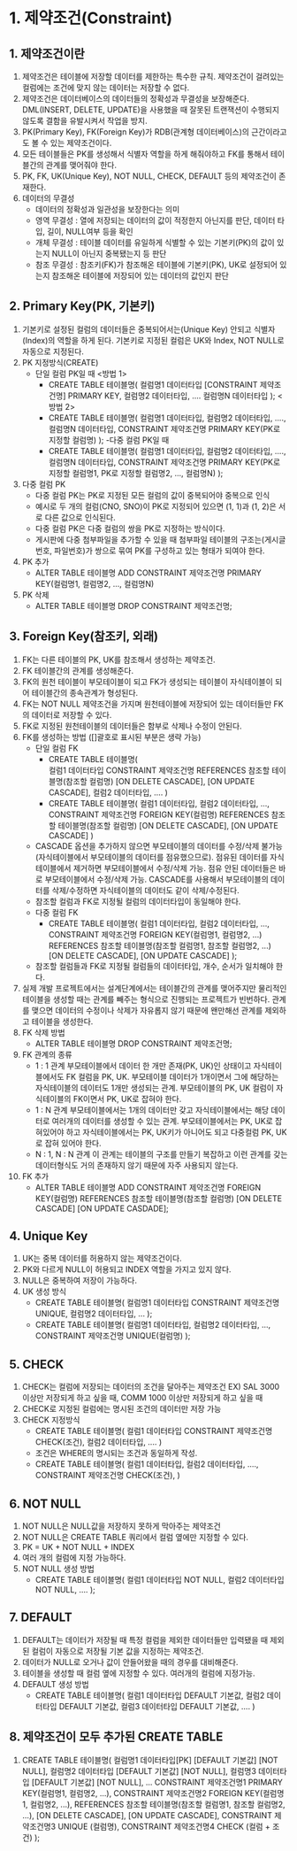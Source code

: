 # 1. 제약조건(Constraint)
## 1. 제약조건이란
1. 제약조건은 테이블에 저장할 데이터를 제한하는 특수한 규칙. 제약조건이 걸려있는 컬럼에는 조건에 맞지 않는 데이터는 저장할 수 없다.
2. 제약조건은 데이터베이스의 데이터들의 정확성과 무결성을 보장해준다. DML(INSERT, DELETE, UPDATE)을 사용했을 때 잘못된 트랜잭션이 수행되지 않도록 결함을 유발시켜서 작업을 방지.
3. PK(Primary Key), FK(Foreign Key)가 RDB(관계형 데이터베이스)의 근간이라고도 볼 수 있는 제약조건이다.
4. 모든 테이블들은 PK를 생성해서 식별자 역할을 하게 해줘야하고 FK를 통해서 테이블간의 관계를 맺어줘야 한다.
5. PK, FK, UK(Unique Key), NOT NULL, CHECK, DEFAULT 등의 제약조건이 존재한다.
6. 데이터의 무결성
    - 데이터의 정확성과 일관성을 보장한다는 의미
    - 영역 무결성 : 
    열에 저장되는 데이터의 값이 적정한지 아닌지를 판단, 데이터 타입, 길이, NULL여부 등을 확인
    - 개체 무결성 : 
    테이블 데이터를 유일하게 식별할 수 있는 기본키(PK)의 값이 있는지 NULL이 아닌지 중복됐는지 등 판단
    - 참조 무결성 : 
    참조키(FK)가 참조해온 테이블에 기본키(PK), UK로 설정되어 있는지 참조해온 테이블에 저장되어 있는 데이터의 값인지 판단

## 2. Primary Key(PK, 기본키)
1. 기본키로 설정된 컬럼의 데이터들은 중복되어서는(Unique Key) 안되고 식별자(Index)의 역할을 하게 된다. 기본키로 지정된 컬럼은 UK와 Index, NOT NULL로 자동으로 지정된다.
2. PK 지정방식(CREATE)
    - 단일 컬럼 PK일 때
        <방법 1>
        - CREATE TABLE 테이블명(
            컬럼명1 데이터타입 [CONSTRAINT 제약조건명] PRIMARY KEY, 
            컬럼명2 데이터타입,
            ....
            컬럼명N 데이터타입
        );
        <방법 2>
        - CREATE TABLE 테이블명(
            컬럼명1 데이터타입, 
            컬럼명2 데이터타입,
            ....,
            컬럼명N 데이터타입,
            CONSTRAINT 제약조건명 PRIMARY KEY(PK로 지정할 컬럼명)
        );
    -다중 컬럼 PK일 때
        - CREATE TABLE 테이블명(
            컬럼명1 데이터타입, 
            컬럼명2 데이터타입,
            ....,
            컬럼명N 데이터타입,
            CONSTRAINT 제약조건명 PRIMARY KEY(PK로 지정할 컬럼명1, PK로 지정할 컬럼명2, ..., 컬럼명N)
        );
3. 다중 컬럼 PK
    - 다중 컬럼 PK는 PK로 지정된 모든 컬럼의 값이 중복되어야 중복으로 인식
    - 예시로 두 개의 컬럼(CNO, SNO)이 PK로 지정되어 있으면 (1, 1)과 (1, 2)은 서로 다른 값으로 인식된다.
    - 다중 컬럼 PK은 다중 컬럼의 쌍을 PK로 지정하는 방식이다.
    - 게시판에 다중 첨부파일을 추가할 수 있을 때 첨부파일 테이블의 구조는(게시글번호, 파일번호)가 쌍으로 묶여 PK를 구성하고 있는 형태가 되여야 한다.
4. PK 추가
    - ALTER TABLE 테이블명
        ADD CONSTRAINT 제약조건명 PRIMARY KEY(컬럼명1, 컬럼명2, ..., 컬럼명N)
5. PK 삭제
    - ALTER TABLE 테이블명
        DROP CONSTRAINT 제약조건명;

## 3. Foreign Key(참조키, 외래)
1. FK는 다른 테이블의 PK, UK를 참조해서 생성하는 제약조건.
2. FK 테이블간의 관계를 생성해준다.
3. FK의 원천 테이블이 부모테이블이 되고 FK가 생성되는 테이블이 자식테이블이 되어 테이블간의 종속관계가 형성된다.
4. FK는 NOT NULL 제약조건을 가지며 원천테이블에 저장되어 있는 데이터들만 FK의 데이터로 저장할 수 있다.
5. FK로 지정된 원천테이블의 데이터들은 함부로 삭제나 수정이 안된다.
6. FK를 생성하는 방법  ([]괄호로 표시된 부분은 생략 가능)
    - 단일 컬럼 FK
        - CREATE TABLE 테이블명(  
                컬럼1 데이터타입 CONSTRAINT 제약조건명
                                REFERENCES 참조할 테이블명(참조할 컬럼명)
                                [ON DELETE CASCADE],
                                [ON UPDATE CASCADE],
                컬럼2 데이터타입,
                ....
        )
        - CREATE TABLE 테이블명(
                컬럼1 데이터타입,
                컬럼2 데이터타입,
                ...,
                CONSTRAINT 제약조건명 FOREIGN KEY(컬럼명)
                    REFERENCES 참조할 테이블명(참조할 컬럼명)
                    [ON DELETE CASCADE],
                    [ON UPDATE CASCADE]
        )
    - CASCADE 옵션을 추가하지 않으면 부모테이블의 데이터를 수정/삭제 불가능(자식테이블에서 부모테이블의 데이터를 점유했으므로). 점유된 데이터를 자식테이블에서 제거하면 부모테이블에서 수정/삭제 가능. 점유 안된 데이터들은 바로 부모테이블에서 수정/삭제 가능. CASCADE를 사용해서 부모테이블의 데이터를 삭제/수정하면 자식테이블의 데이터도 같이 삭제/수정된다.
    - 참조할 컬럼과 FK로 지정될 컬럼의 데이터타입이 동일해야 한다.
    - 다중 컬럼 FK
        - CREATE TABLE 테이블명(
                컬럼1 데이터타입,
                컬럼2 데이터타입,
                ...,
                CONSTRAINT 제약조건명 FOREIGN KEY(컬럼명1, 컬럼명2, ...)
                    REFERENCES 참조할 테이블명(참조할 컬럼명1, 참조할 컬럼명2, ...)
                    [ON DELETE CASCADE],
                    [ON UPDATE CASCADE]
        );
    - 참조할 컬럼들과 FK로 지정될 컬럼들의 데이터타입, 개수, 순서가 일치해야 한다.
7. 실제 개발 프로젝트에서는 설계단계에서는 테이블간의 관계를 맺어주지만 물리적인 테이블을 생성할 때는 관계를 빼주는 형식으로 진행되는 프로젝트가 빈번하다. 관계를 맺으면 데이터의 수정이나 삭제가 자유롭지 않기 때문에 왠만해선 관계를 제외하고 테이블을 생성한다.
8. FK 삭제 방법
    - ALTER TABLE 테이블명
        DROP CONSTRAINT 제약조건명;
9. FK 관계의 종류
    - 1 : 1 관계
    부모테이블에서 데이터 한 개만 존재(PK, UK)인 상태이고 자식테이블에서도 FK 컬럼을 PK, UK. 부모테이블 데이터가 1개이면서 그에 해당하는 자식테이블의 데이터도 1개만 생성되는 관계. 부모테이블의 PK, UK 컬럼이 자식테이블의 FK이면서 PK, UK로 잡혀야 한다.
    - 1 : N 관계
    부모테이블에서는 1개의 데이터만 갖고 자식테이블에서는 해당 데이터로 여러개의 데이터를 생성할 수 있는 관계. 부모테이블에서는 PK, UK로 잡혀있어야 하고 자식테이블에서는 PK, UK키가 아니어도 되고 다중컬럼 PK, UK로 잡혀 있어야 한다.
    - N : 1, N : N 관계
    이 관계는 테이블의 구조를 만들기 복잡하고 이런 관계를 갖는 데이터형식도 거의 존재하지 않기 때문에 자주 사용되지 않는다.
10. FK 추가
    - ALTER TABLE 테이블명
        ADD CONSTRAINT 제약조건명 FOREIGN KEY(컬럼명)
            REFERENCES 참조할 테이블명(참조할 컬럼명)
            [ON DELETE CASCADE]
            [ON UPDATE CASDADE];

## 4. Unique Key
1. UK는 중복 데이터를 허용하지 않는 제약조건이다.
2. PK와 다르게 NULL이 허용되고 INDEX 역할을 가지고 있지 않다.
3. NULL은 중복하여 저장이 가능하다.
4. UK 생성 방식
    - CREATE TABLE 테이블명(
        컬럼명1 데이터타입 CONSTRAINT 제약조건명 UNIQUE,
        컬럼명2 데이터타입,
        ...
    );
    - CREATE TABLE 테이블명(
        컬럼명1 데이터타입,
        컬럼명2 데이터타입,
        ...,
        CONSTRAINT 제약조건명 UNIQUE(컬럼명)
    );

## 5. CHECK
1. CHECK는 컬럼에 저장되는 데이터의 조건을 달아주는 제약조건
    EX) SAL 3000 이상만 저장되게 하고 싶을 때, 
        COMM 1000 이상만 저장되게 하고 싶을 때
2. CHECK로 지정된 컬럼에는 명시된 조건의 데이터만 저장 가능
3. CHECK 지정방식
    - CREATE TABLE 테이블명(
        컬럼1 데이터타입 CONSTRAINT 제약조건명 CHECK(조건),
        컬럼2 데이터타입,
        ....
    )
    - 조건은 WHERE의 명시되는 조건과 동일하게 작성.
    - CREATE TABLE 테이블명(
        컬럼1 데이터타입,
        컬럼2 데이터타입,
        ....,
        CONSTRAINT 제약조건명 CHECK(조건),
    )

## 6. NOT NULL
1. NOT NULL은 NULL값을 저장하지 못하게 막아주는 제약조건
2. NOT NULL은 CREATE TABLE 쿼리에서 컬럼 옆에만 지정할 수 있다.
3. PK = UK + NOT NULL + INDEX
4. 여러 개의 컬럼에 지정 가능하다.
5. NOT NULL 생성 방법
    - CREATE TABLE 테이블명(
        컬럼1 데이터타입 NOT NULL,
        컬럼2 데이터타입 NOT NULL,
        ....
    );

## 7. DEFAULT
1. DEFAULT는 데이터가 저장될 때 특정 컬럼을 제외한 데이터들만 입력됐을 때 제외된 컬럼이 자동으로 저장될 기본 값을 지정하는 제약조건.
2. 데이터가 NULL로 오거나 값이 안들어왔을 때의 경우를 대비해준다.
3. 테이블을 생성할 때 컬럼 옆에 지정할 수 있다. 여러개의 컬럼에 지정가능.
4. DEFAULT 생성 방법
    - CREATE TABLE 테이블명(
            컬럼1 데이터타입 DEFAULT 기본값,
            컬럼2 데이터타입 DEFAULT 기본값,
            컬럼3 데이터타입 DEFAULT 기본값,
            ....
    )

## 8. 제약조건이 모두 추가된 CREATE TABLE
1. CREATE TABLE 테이블명(
        컬럼명1 데이터타입[PK] [DEFAULT 기본값] [NOT NULL],
        컬럼명2 데이터타입 [DEFAULT 기본값] [NOT NULL],
        컬럼명3 데이터타입 [DEFAULT 기본값] [NOT NULL],
        ...
        CONSTRAINT 제약조건명1 PRIMARY KEY(컬럼명1, 컬럼명2, ...),
        CONSTRAINT 제약조건명2 FOREIGN KEY(컬럼명1, 컬럼명2, ...),
            REFERENCES 참조할 테이블명(참조할 컬럼명1, 참조할 컬럼명2, ...), 
            [ON DELETE CASCADE],
            [ON UPDATE CASCADE],
        CONSTRAINT 제약조건명3 UNIQUE (컬럼명),
        CONSTRAINT 제약조건명4 CHECK (컬럼 + 조건)
);

